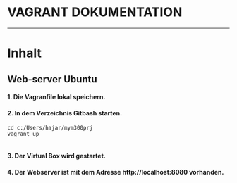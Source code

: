 # VAGRANT DOKUMENTATION<br/>

---

# Inhalt
## Web-server Ubuntu
#### 1. Die Vagranfile lokal speichern. 
#### 2. In dem Verzeichnis Gitbash starten.
>     
``` 
cd c:/Users/hajar/mym300prj 
vagrant up 
 
 ```

#### 3. Der Virtual Box wird gestartet. 
#### 4. Der Webserver ist mit dem Adresse http://localhost:8080 vorhanden.

